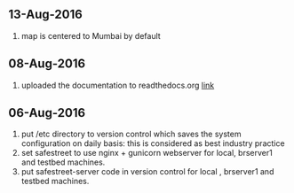 ## 13-Aug-2016
1. map is centered to Mumbai by default 
## 08-Aug-2016
1. uploaded the documentation to readthedocs.org [link](http://safestreet-server.readthedocs.io/en/latest/)

## 06-Aug-2016
1. put /etc directory to version control which saves the system configuration on daily basis: this is considered as best industry practice
2. set safestreet to use nginx + gunicorn webserver for local, brserver1 and testbed machines.
3. put safestreet-server code in version control for local , brserver1 and testbed machines.
